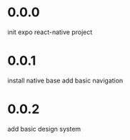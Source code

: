 # 0.0.0

init expo react-native project

# 0.0.1

install native base
add basic navigation

# 0.0.2

add basic design system
